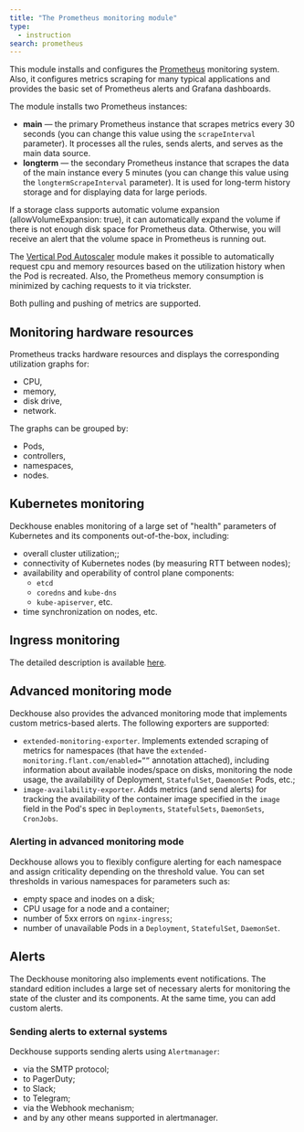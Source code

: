 ```yaml
---
title: "The Prometheus monitoring module"
type:
  - instruction
search: prometheus
---
```


This module installs and configures the [Prometheus](https://prometheus.io/) monitoring system. Also, it configures metrics scraping for many typical applications and provides the basic set of Prometheus alerts and Grafana dashboards.

The module installs two Prometheus instances:
* **main** — the primary Prometheus instance that scrapes metrics every 30 seconds (you can change this value using the `scrapeInterval` parameter). It processes all the rules, sends alerts, and serves as the main data source.
* **longterm** — the secondary Prometheus instance that scrapes the data of the main instance every 5 minutes (you can change this value using the `longtermScrapeInterval` parameter). It is used for long-term history storage and for displaying data for large periods.

If a storage class supports automatic volume expansion (allowVolumeExpansion: true), it can automatically expand the volume if there is not enough disk space for Prometheus data. Otherwise, you will receive an alert that the volume space in Prometheus is running out.

The [Vertical Pod Autoscaler](../../modules/302-vertical-pod-autoscaler/) module makes it possible to automatically request cpu and memory resources based on the utilization history when the Pod is recreated. Also, the Prometheus memory consumption is minimized by caching requests to it via trickster.

Both pulling and pushing of metrics are supported.

## Monitoring hardware resources
Prometheus tracks hardware resources and displays the corresponding utilization graphs for:
- CPU,
- memory,
- disk drive,
- network.

The graphs can be grouped by:
- Pods,
- controllers,
- namespaces,
- nodes.

## Kubernetes monitoring

Deckhouse enables monitoring of a large set of "health" parameters of Kubernetes and its components out-of-the-box, including:
- overall cluster utilization;;
- connectivity of Kubernetes nodes (by measuring RTT between nodes);
- availability and operability of control plane components:
  - `etcd`
  - `coredns` and `kube-dns`
  - `kube-apiserver`, etc.
- time synchronization on nodes, etc.

## Ingress monitoring

The detailed description is available [here](../../modules/402-ingress-nginx/#monitoring-and-statistics).

## Advanced monitoring mode
Deckhouse also provides the advanced monitoring mode that implements custom metrics-based alerts. The following exporters are supported:
- `extended-monitoring-exporter`. Implements extended scraping of metrics for namespaces (that have the `extended-monitoring.flant.com/enabled=””` annotation attached), including information about available inodes/space on disks, monitoring the node usage, the availability of Deployment, `StatefulSet`, `DaemonSet` Pods, etc.;
- `image-availability-exporter`.  Adds metrics (and send alerts) for tracking the availability of the container image specified in the `image` field in the Pod's spec in `Deployments`, `StatefulSets`, `DaemonSets`, `CronJobs`.

### Alerting in advanced monitoring mode
Deckhouse allows you to flexibly configure alerting for each namespace and assign criticality depending on the threshold value. You can set thresholds in various namespaces for parameters such as:
- empty space and inodes on a disk;
- CPU usage for a node and a container;
- number of 5xx errors on `nginx-ingress`;
- number of unavailable Pods in a `Deployment`, `StatefulSet`, `DaemonSet`.

## Alerts
The Deckhouse monitoring also implements event notifications. The standard edition includes a large set of necessary alerts for monitoring the state of the cluster and its components. At the same time, you can add custom alerts.

### Sending alerts to external systems
Deckhouse supports sending alerts using `Alertmanager`:
- via the SMTP protocol;
- to PagerDuty;
- to Slack;
- to Telegram;
- via the Webhook mechanism;
- and by any other means supported in alertmanager.
